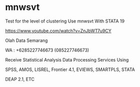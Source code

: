 # mnwsvt
Test for the level of clustering Use mnwsvt With STATA 19

https://www.youtube.com/watch?v=ZnJbWT7u9CY

Olah Data Semarang

WA : +6285227746673 (085227746673)

Receive Statistical Analysis Data Processing Services Using

SPSS, AMOS, LISREL, Frontier 4.1, EVIEWS, SMARTPLS, STATA

DEAP 2.1, ETC
